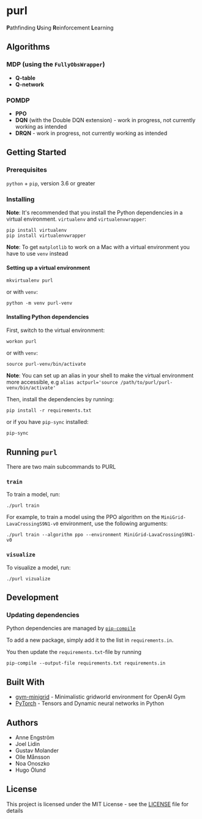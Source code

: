 # purl
**P**athfinding **U**sing **R**einforcement **L**earning

## Algorithms
### MDP (using the `FullyObsWrapper`)
* **Q-table**
* **Q-network**
### POMDP
* **PPO**
* **DQN** (with the Double DQN extension) - work in progress, not currently working as intended
* **DRQN**  - work in progress, not currently working as intended

## Getting Started
### Prerequisites

`python` + `pip`, version 3.6 or greater

### Installing
**Note**: It's recommended that you install the Python dependencies in a virtual environment.  `virtualenv` and `virtualenvwrapper`:

```
pip install virtualenv
pip install virtualenvwrapper
```

**Note**: To get `matplotlib` to work on a Mac with a virtual environment you have to use `venv` instead


#### Setting up a virtual environment

```mkvirtualenv purl```

or with `venv`:

```python -m venv purl-venv```

#### Installing Python dependencies

First, switch to the virtual environment:

```workon purl```

or with `venv`:

```source purl-venv/bin/activate```

**Note**: You can set up an alias in your shell to make the virtual environment more accessible,
e.g `alias actpurl='source /path/to/purl/purl-venv/bin/activate'`

Then, install the dependencies by running:

```pip install -r requirements.txt```

or if you have `pip-sync` installed:

```pip-sync```



## Running `purl`

There are two main subcommands to PURL

### `train`

To train a model, run:

```
./purl train
```

For example, to train a model using the PPO algorithm on the `MiniGrid-LavaCrossingS9N1-v0` environment, use the following arguments:

```
./purl train --algorithm ppo --environment MiniGrid-LavaCrossingS9N1-v0
```

### `visualize`

To visualize a model, run:

```
./purl vizualize
```


## Development

### Updating dependencies
Python dependencies are managed by [`pip-compile`](https://github.com/jazzband/pip-tools#installation)

To add a new package, simply add it to the list in `requirements.in`.

You then update the `requirements.txt`-file by running

```pip-compile --output-file requirements.txt requirements.in```



## Built With

* [gym-minigrid](https://github.com/maximecb/gym-minigrid) - Minimalistic gridworld environment for OpenAI Gym
* [PyTorch](https://github.com/pytorch/pytorch) - Tensors and Dynamic neural networks in Python



## Authors

* Anne Engström
* Joel Lidin
* Gustav Molander
* Olle Månsson
* Noa Onoszko
* Hugo Ölund



## License

This project is licensed under the MIT License - see the [LICENSE](LICENSE) file for details
